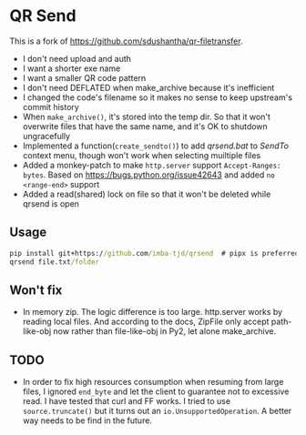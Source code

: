 # QR Send

This is a fork of https://github.com/sdushantha/qr-filetransfer.

* I don't need upload and auth
* I want a shorter exe name
* I want a smaller QR code pattern
* I don't need DEFLATED when make_archive because it's inefficient
* I changed the code's filename so it makes no sense to keep upstream's commit history
* When `make_archive()`, it's stored into the temp dir. So that it won't overwrite files that have the same name, and it's OK to shutdown ungracefully
* Implemented a function(`create_sendto()`) to add *qrsend.bat* to *SendTo* context menu, though won't work when selecting muiltiple files
* Added a monkey-patch to make `http.server` support `Accept-Ranges: bytes`. Based on https://bugs.python.org/issue42643 and added `no <range-end>` support
* Added a read(shared) lock on file so that it won't be deleted while qrsend is open

## Usage

```cmd
pip install git+https://github.com/imba-tjd/qrsend  # pipx is preferred
qrsend file.txt/folder
```

## Won't fix

* In memory zip. The logic difference is too large. http.server works by reading local files. And according to the docs, ZipFile only accept path-like-obj now rather than file-like-obj in Py2, let alone make_archive.

## TODO

* In order to fix high resources consumption when resuming from large files, I ignored `end_byte` and let the client to guarantee not to excessive read. I have tested that curl and FF works. I tried to use `source.truncate()` but it turns out an `io.UnsupportedOperation`. A better way needs to be find in the future.
